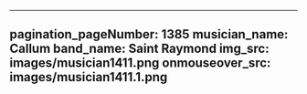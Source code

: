 ------
pagination_pageNumber: 1385
musician_name: Callum
band_name: Saint Raymond
img_src: images/musician1411.png
onmouseover_src: images/musician1411.1.png
------